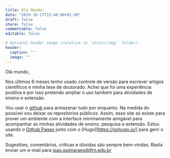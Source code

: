 ```yaml
---
title: Olá Mundo!
date: "2019-10-17T15:48:00+01:00"
draft: false
share: false
commentable: false
editable: false

# Optional header image (relative to `static/img/` folder).
header:
  caption: ""
  image: ""
---
```


Olá mundo,

Nos últimos 6 meses tenho usado controle de versão para escrever artigos científicos e minha tese de doutorado. Achei que foi uma experiência positiva e por isso pretendo ampliar o uso também para atividades de ensino e extensão.

Vou usar o [github](https://github.com/jp-guimaraes) para armazenar tudo por enquanto. Na medida do possível vou deixar os repositórios públicos. Assim, esse site só existe para prover um ambiente com a interface minimamente amigável para acompanhar as minhas atividades de ensino, pesquisa e extensão. Estou usando o [Github Pages](https://pages.github.com/) junto com o [Hugo][https://gohugo.io/] para gerir o site.

Sugestões, comentários, críticas e dúvidas são sempre bem-vindas. Basta enviar um e-mail para <joao.guimaraes@ifrn.edu.br>

